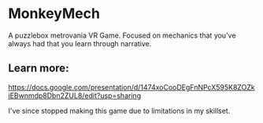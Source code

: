 # MonkeyMech

A puzzlebox metrovania VR Game. Focused on mechanics that you've always had that you learn through narrative.

## Learn more:
https://docs.google.com/presentation/d/1474xoCooDEgFnNPcX595K8ZOZkiEBwnmdp8Dbn2ZUL8/edit?usp=sharing

I've since stopped making this game due to limitations in my skillset. 
